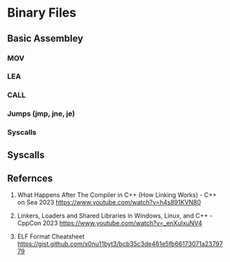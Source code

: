 # Binary Files 

## Basic Assembley
### MOV
### LEA
### CALL
### Jumps (jmp, jne, je)
### Syscalls


## Syscalls

## Refernces
1.  What Happens After The Compiler in C++ (How Linking Works) - C++ on Sea 2023
    https://www.youtube.com/watch?v=h4s891KVN80 

2.  Linkers, Loaders and Shared Libraries in Windows, Linux, and C++ - CppCon 2023
     https://www.youtube.com/watch?v=_enXuIxuNV4 

3.  ELF Format Cheatsheet
     https://gist.github.com/x0nu11byt3/bcb35c3de461e5fb66173071a2379779 